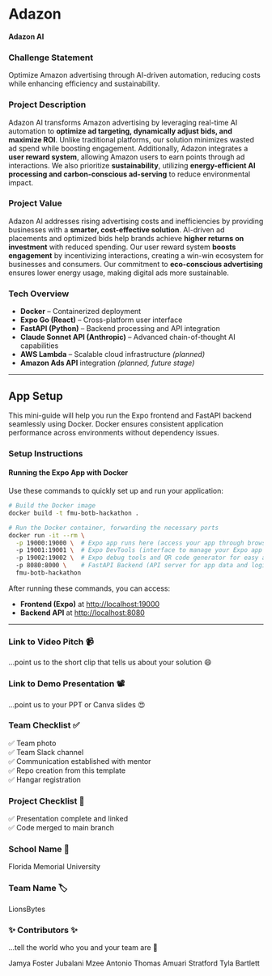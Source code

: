 # Adazon
**Adazon AI**  

### Challenge Statement
Optimize Amazon advertising through AI-driven automation, reducing costs while enhancing efficiency and sustainability.

### Project Description
Adazon AI transforms Amazon advertising by leveraging real-time AI automation to **optimize ad targeting, dynamically adjust bids, and maximize ROI**. Unlike traditional platforms, our solution minimizes wasted ad spend while boosting engagement. Additionally, Adazon integrates a **user reward system**, allowing Amazon users to earn points through ad interactions. We also prioritize **sustainability**, utilizing **energy-efficient AI processing and carbon-conscious ad-serving** to reduce environmental impact.

### Project Value 
Adazon AI addresses rising advertising costs and inefficiencies by providing businesses with a **smarter, cost-effective solution**. AI-driven ad placements and optimized bids help brands achieve **higher returns on investment** with reduced spending. Our user reward system **boosts engagement** by incentivizing interactions, creating a win-win ecosystem for businesses and consumers. Our commitment to **eco-conscious advertising** ensures lower energy usage, making digital ads more sustainable.

### Tech Overview
- **Docker** – Containerized deployment
- **Expo Go (React)** – Cross-platform user interface
- **FastAPI (Python)** – Backend processing and API integration
- **Claude Sonnet API (Anthropic)** – Advanced chain-of-thought AI capabilities
- **AWS Lambda** – Scalable cloud infrastructure *(planned)*
- **Amazon Ads API** integration *(planned, future stage)*

---

## App Setup

This mini-guide will help you run the Expo frontend and FastAPI backend seamlessly using Docker. Docker ensures consistent application performance across environments without dependency issues.

### Setup Instructions

#### Running the Expo App with Docker

Use these commands to quickly set up and run your application:

```bash
# Build the Docker image
docker build -t fmu-botb-hackathon .

# Run the Docker container, forwarding the necessary ports
docker run -it --rm \
  -p 19000:19000 \  # Expo app runs here (access your app through browser or Expo client)
  -p 19001:19001 \  # Expo DevTools (interface to manage your Expo app development)
  -p 19002:19002 \  # Expo debug tools and QR code generator for easy app access
  -p 8080:8000 \    # FastAPI Backend (API server for app data and logic)
  fmu-botb-hackathon
```

After running these commands, you can access:

- **Frontend (Expo)** at [http://localhost:19000](http://localhost:19000)  
- **Backend API** at [http://localhost:8080](http://localhost:8080)

---
### **Link to Video Pitch 📹**  
...point us to the short clip that tells us about your solution 😄  

### **Link to Demo Presentation 📽**  
...point us to your PPT or Canva slides 😍  

### **Team Checklist ✅**  
✅ Team photo  
✅ Team Slack channel  
✅ Communication established with mentor  
✅ Repo creation from this template  
✅ Hangar registration  

### **Project Checklist 🏁**  
✅ Presentation complete and linked  
✅ Code merged to main branch  

### **School Name 🏫**  
Florida Memorial University   

### **Team Name 🏷**  
LionsBytes  

### **✨ Contributors ✨**  
...tell the world who you and your team are 🙂  

Jamya Foster 
Jubalani Mzee
Antonio Thomas 
Amuari Stratford
Tyla Bartlett



